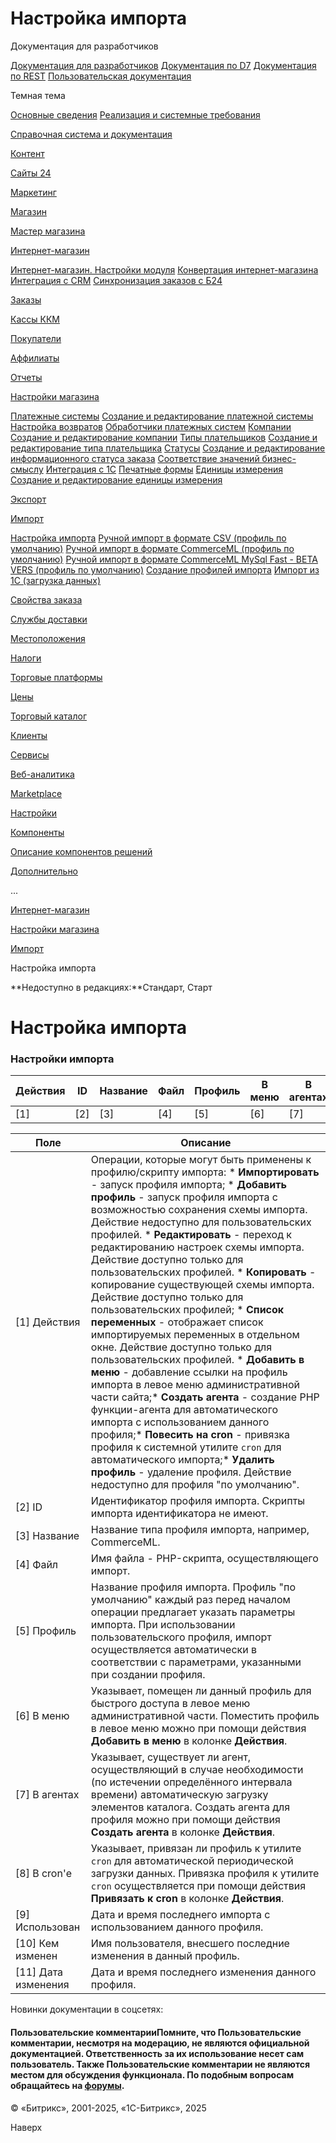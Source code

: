 # Настройка импорта

Документация для разработчиков

[Документация для разработчиков](https://dev.1c-bitrix.ru/api_help/)
[Документация по D7](https://dev.1c-bitrix.ru/api_d7/)
[Документация по REST](https://dev.1c-bitrix.ru/rest_help/)
[Пользовательская документация](https://dev.1c-bitrix.ru/user_help/)

Темная тема

[Основные сведения](/user_help/index.php)
[Реализация и системные требования](/user_help/reqintro.php)

[Справочная система и документация](/user_help/help/index.php)

[Контент](/user_help/content/index.php)

[Сайты 24](/user_help/sites24/index.php)

[Маркетинг](/user_help/marketing/index.php)

[Магазин](/user_help/store/index.php)

[Мастер магазина](/user_help/store/storeassist.php)

[Интернет-магазин](/user_help/store/sale/index.php)

[Интернет-магазин. Настройки модуля](/user_help/store/sale/settings_sale.php)
[Конвертация интернет-магазина](/user_help/store/sale/sale_converter.php)
[Интеграция с CRM](/user_help/store/sale/sale_crm.php)
[Синхронизация заказов с Б24](/user_help/store/sale/sale_order_crm.php)

[Заказы](/user_help/store/sale/orders/index.php)

[Кассы ККМ](/user_help/store/sale/cashbox/index.php)

[Покупатели](/user_help/store/sale/user_accounts/index.php)

[Аффилиаты](/user_help/store/sale/affiliates/index.php)

[Отчеты](/user_help/store/sale/statistic/index.php)

[Настройки магазина](/user_help/store/sale/settings/index.php)

[Платежные системы](/user_help/store/sale/settings/sale_pay_system.php)
[Создание и редактирование платежной системы](/user_help/store/sale/settings/sale_pay_system_edit.php)
[Настройка возвратов](/user_help/store/sale/settings/sale_ps_handler_refund.php)
[Обработчики платежных систем](/user_help/store/sale/settings/sale_pay_system_file.php)
[Компании](/user_help/store/sale/settings/sale_company.php)
[Создание и редактирование компании](/user_help/store/sale/settings/sale_company_edit.php)
[Типы плательщиков](/user_help/store/sale/settings/sale_person_type.php)
[Создание и редактирование типа плательщика](/user_help/store/sale/settings/sale_person_type_edit.php)
[Статусы](/user_help/store/sale/settings/sale_status.php)
[Создание и редактирование информационного статуса заказа](/user_help/store/sale/settings/sale_status_edit.php)
[Соответствие значений бизнес-смыслу](/user_help/store/sale/settings/sale_business_value.php)
[Интеграция с 1С](/user_help/store/sale/settings/1c_admin.php)
[Печатные формы](/user_help/store/sale/settings/print_form.php)
[Единицы измерения](/user_help/store/sale/settings/cat_measure_list.php)
[Создание и редактирование единицы измерения](/user_help/store/sale/settings/cat_measure_edit.php)

[Экспорт](/user_help/store/sale/settings/export/index.php)

[Импорт](/user_help/store/sale/settings/import/index.php)

[Настройка импорта](/user_help/store/sale/settings/import/settings.php)
[Ручной импорт в формате CSV (профиль по умолчанию)](/user_help/store/sale/settings/import/import_csv.php)
[Ручной импорт в формате CommerceML (профиль по умолчанию)](/user_help/store/sale/settings/import/import_commerceml.php)
[Ручной импорт в формате CommerceML MySql Fast - BETA VERS (профиль по умолчанию)](/user_help/store/sale/settings/import/import_commerceml_g.php)
[Создание профилей импорта](/user_help/store/sale/settings/import/cat_import_setup_creat_prf.php)
[Импорт из 1С (загрузка данных)](/user_help/store/sale/settings/import/1c.php)

[Свойства заказа](/user_help/store/sale/settings/order_props/index.php)

[Службы доставки](/user_help/store/sale/settings/delivery/index.php)

[Местоположения](/user_help/store/sale/settings/location2/index.php)

[Налоги](/user_help/store/sale/settings/tax/index.php)

[Торговые платформы](/user_help/store/sale/settings/trandingplatforms/index.php)

[Цены](/user_help/store/sale/settings/prices/index.php)

[Торговый каталог](/user_help/store/catalog/index.php)

[Клиенты](/user_help/clients/index.php)

[Сервисы](/user_help/service/index.php)

[Веб-аналитика](/user_help/statistic/index.php)

[Marketplace](/user_help/marketplace/index.php)

[Настройки](/user_help/settings/index.php)

[Компоненты](/user_help/components/index.php)

[Описание компонентов решений](/user_help/description_decisions/index.php)

[Дополнительно](/user_help/additional/index.php)

...

[Интернет-магазин](/user_help/store/sale/index.php)

[Настройки магазина](/user_help/store/sale/settings/index.php)

[Импорт](/user_help/store/sale/settings/import/index.php)

Настройка импорта

**Недоступно в редакциях:**Стандарт, Старт

# Настройка импорта

### Настройки импорта

| Действия | ID | Название | Файл | Профиль | В меню | В агентах | На сron'e | Использован | Кем изменен | Дата изменения |
| --- | --- | --- | --- | --- | --- | --- | --- | --- | --- | --- |
| [1] | [2] | [3] | [4] | [5] | [6] | [7] | [8] | [9] | [10] | [11] |

| Поле | Описание |
| --- | --- |
| [1] Действия | Операции, которые могут быть применены к профилю/скрипту импорта:  * **Импортировать** - запуск профиля импорта; * **Добавить профиль** - запуск профиля импорта с возможностью сохранения схемы импорта. Действие недоступно для пользовательских профилей. * **Редактировать** - переход к редактированию настроек схемы импорта. Действие доступно только для пользовательских профилей. * **Копировать** - копирование существующей схемы импорта. Действие доступно только для пользовательских профилей; * **Список переменных** - отображает список импортируемых переменных в отдельном окне. Действие доступно только для пользовательских профилей. * **Добавить в меню** - добавление ссылки на профиль импорта в левое меню административной части сайта;* **Создать агента** - создание PHP функции-агента для автоматического импорта с использованием данного профиля;* **Повесить на cron** - привязка профиля к системной утилите `cron` для автоматического импорта;* **Удалить профиль** - удаление профиля. Действие недоступно для профиля "по умолчанию". |
| [2] ID | Идентификатор профиля импорта. Скрипты импорта идентификатора не имеют. |
| [3] Название | Название типа профиля импорта, например, CommerceML. |
| [4] Файл | Имя файла - PHP-скрипта, осуществляющего импорт. |
| [5] Профиль | Название профиля импорта.    Профиль "по умолчанию" каждый раз перед началом операции предлагает указать параметры импорта. При использовании пользовательского профиля, импорт осуществляется автоматически в соответствии с параметрами, указанными при создании профиля. |
| [6] В меню | Указывает, помещен ли данный профиль для быстрого доступа в левое меню административной части. Поместить профиль в левое меню можно при помощи действия **Добавить в меню** в колонке **Действия**. |
| [7] В агентах | Указывает, существует ли агент, осуществляющий в случае необходимости (по истечении определённого интервала времени) автоматическую загрузку элементов каталога. Создать агента для профиля можно при помощи действия **Создать агента** в колонке **Действия**. |
| [8] В cron'е | Указывает, привязан ли профиль к утилите `cron` для автоматической периодической загрузки данных. Привязка профиля к утилите `cron` осуществляется при помощи действия **Привязать к cron** в колонке **Действия**. |
| [9] Использован | Дата и время последнего импорта с использованием данного профиля. |
| [10] Кем изменен | Имя пользователя, внесшего последние изменения в данный профиль. |
| [11] Дата изменения | Дата и время последнего изменения данного профиля. |

Новинки документации в соцсетях:

#### Пользовательские комментарииПомните, что Пользовательские комментарии, несмотря на модерацию, не являются официальной документацией. Ответственность за их использование несет сам пользователь. Также Пользовательские комментарии не являются местом для обсуждения функционала. По подобным вопросам обращайтесь на [форумы](http://dev.1c-bitrix.ru/community/forums/group1/).

© «Битрикс», 2001-2025, «1С-Битрикс», 2025

Наверх